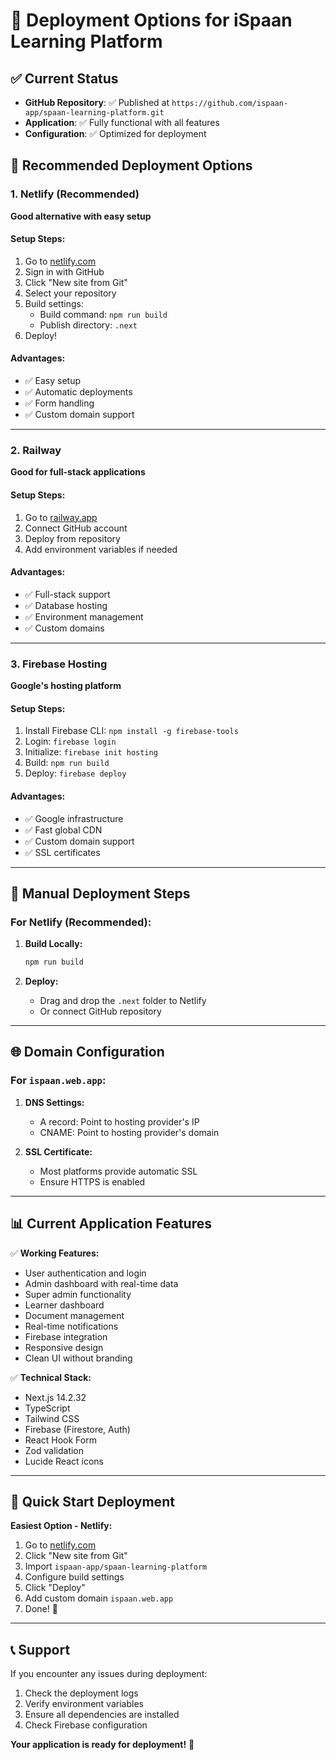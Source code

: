 # 🚀 Deployment Options for iSpaan Learning Platform

## ✅ Current Status
- **GitHub Repository**: ✅ Published at `https://github.com/ispaan-app/spaan-learning-platform.git`
- **Application**: ✅ Fully functional with all features
- **Configuration**: ✅ Optimized for deployment

## 🎯 Recommended Deployment Options

### 1. **Netlify (Recommended)**
**Good alternative with easy setup**

#### Setup Steps:
1. Go to [netlify.com](https://netlify.com)
2. Sign in with GitHub
3. Click "New site from Git"
4. Select your repository
5. Build settings:
   - Build command: `npm run build`
   - Publish directory: `.next`
6. Deploy!

#### Advantages:
- ✅ Easy setup
- ✅ Automatic deployments
- ✅ Form handling
- ✅ Custom domain support

---

### 2. **Railway**
**Good for full-stack applications**

#### Setup Steps:
1. Go to [railway.app](https://railway.app)
2. Connect GitHub account
3. Deploy from repository
4. Add environment variables if needed

#### Advantages:
- ✅ Full-stack support
- ✅ Database hosting
- ✅ Environment management
- ✅ Custom domains

---

### 3. **Firebase Hosting**
**Google's hosting platform**

#### Setup Steps:
1. Install Firebase CLI: `npm install -g firebase-tools`
2. Login: `firebase login`
3. Initialize: `firebase init hosting`
4. Build: `npm run build`
5. Deploy: `firebase deploy`

#### Advantages:
- ✅ Google infrastructure
- ✅ Fast global CDN
- ✅ Custom domain support
- ✅ SSL certificates

---

## 🔧 Manual Deployment Steps

### For Netlify (Recommended):

1. **Build Locally:**
   ```bash
   npm run build
   ```

2. **Deploy:**
   - Drag and drop the `.next` folder to Netlify
   - Or connect GitHub repository

---

## 🌐 Domain Configuration

### For `ispaan.web.app`:

1. **DNS Settings:**
   - A record: Point to hosting provider's IP
   - CNAME: Point to hosting provider's domain

2. **SSL Certificate:**
   - Most platforms provide automatic SSL
   - Ensure HTTPS is enabled

---

## 📊 Current Application Features

✅ **Working Features:**
- User authentication and login
- Admin dashboard with real-time data
- Super admin functionality
- Learner dashboard
- Document management
- Real-time notifications
- Firebase integration
- Responsive design
- Clean UI without branding

✅ **Technical Stack:**
- Next.js 14.2.32
- TypeScript
- Tailwind CSS
- Firebase (Firestore, Auth)
- React Hook Form
- Zod validation
- Lucide React icons

---

## 🚀 Quick Start Deployment

**Easiest Option - Netlify:**

1. Go to [netlify.com](https://netlify.com)
2. Click "New site from Git"
3. Import `ispaan-app/spaan-learning-platform`
4. Configure build settings
5. Click "Deploy"
6. Add custom domain `ispaan.web.app`
7. Done! 🎉

---

## 📞 Support

If you encounter any issues during deployment:
1. Check the deployment logs
2. Verify environment variables
3. Ensure all dependencies are installed
4. Check Firebase configuration

**Your application is ready for deployment!** 🚀
